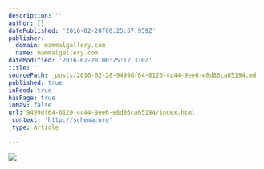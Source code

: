 ```yaml
---
description: ''
author: []
datePublished: '2016-02-28T00:25:57.959Z'
publisher:
  domain: mammalgallery.com
  name: mammalgallery.com
dateModified: '2016-02-28T00:25:12.310Z'
title: ''
sourcePath: _posts/2016-02-28-9499df64-0120-4c44-9ee6-e8d86ca65194.md
published: true
inFeed: true
hasPage: true
inNav: false
url: 9499df64-0120-4c44-9ee6-e8d86ca65194/index.html
_context: 'http://schema.org'
_type: Article

---
```

![](http://mammalgallery.com/images/u105-4.png)